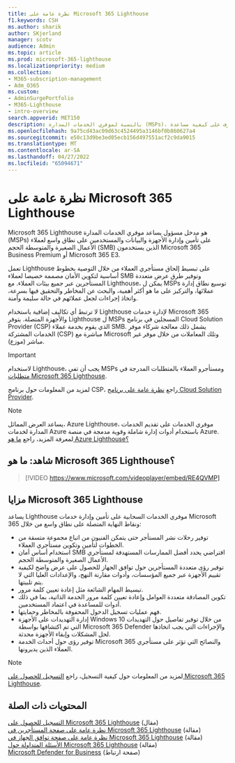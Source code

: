 ```yaml
---
title: نظرة عامة على Microsoft 365 Lighthouse
f1.keywords: CSH
ms.author: sharik
author: SKjerland
manager: scotv
audience: Admin
ms.topic: article
ms.prod: microsoft-365-lighthouse
ms.localizationpriority: medium
ms.collection:
- M365-subscription-management
- Adm_O365
ms.custom:
- AdminSurgePortfolio
- M365-Lighthouse
- intro-overview
search.appverid: MET150
description: بالنسبة لموفري الخدمات المدارة (MSPs)، تعرف على كيفية مساعدة Microsoft 365 Lighthouse في تأمين مستأجري العملاء وإدارتهم في موقع واحد.
ms.openlocfilehash: 9a75cd43ac09d63c4524495a3146bf0b860627a4
ms.sourcegitcommit: e50c13d9be3ed05ecb156d497551acf2c9da9015
ms.translationtype: MT
ms.contentlocale: ar-SA
ms.lasthandoff: 04/27/2022
ms.locfileid: "65094671"
---
```

# <a name="overview-of-microsoft-365-lighthouse"></a>نظرة عامة على Microsoft 365 Lighthouse

Microsoft 365 Lighthouse هو مدخل مسؤول يساعد موفري الخدمات المدارة (MSPs) على تأمين وإدارة الأجهزة والبيانات والمستخدمين على نطاق واسع لعملاء الأعمال الصغيرة والمتوسطة الحجم (SMB) الذين يستخدمون Microsoft 365 Business Premium أو Microsoft 365 E3.

تعمل Lighthouse على تبسيط إلحاق مستأجري العملاء من خلال التوصية بخطوط أساسية لتكوين الأمان مصممة خصيصا لعملاء SMB وتوفير طرق عرض متعددة المستأجرين عبر جميع بيئات العملاء. مع Lighthouse، يمكن ل MSPs توسيع نطاق إدارة عملائها، والتركيز على ما هو أكثر أهمية، والبحث عن المخاطر والتحقيق فيها بسرعة، واتخاذ إجراءات لجعل عملائهم في حالة سليمة وآمنة.

لا ترتبط أي تكاليف إضافية باستخدام Lighthouse لإدارة خدمات Microsoft 365 والأجهزة المتصلة. يتوفر Lighthouse ل MSPs المسجلين في برنامج Cloud Solution Provider (CSP) الذي يقوم بخدمة عملاء SMB. يشمل ذلك معالجة شركاء موفر الخدمات المشتركة (CSP) مباشرة مع Microsoft وتلك المعاملات من خلال موفر غير مباشر (موزع).

> [!IMPORTANT] 
> لاستخدام Lighthouse، يجب أن تفي MSPs ومستأجرو العملاء بالمتطلبات المدرجة في [متطلبات Microsoft 365 Lighthouse](m365-lighthouse-requirements.md).

لمزيد من المعلومات حول برنامج CSP، راجع [نظرة عامة على برنامج Cloud Solution Provider](/partner-center/csp-overview).

> [!NOTE]  
> يساعد العرض المماثل، Azure Lighthouse، موفري الخدمات على تقديم الخدمات المدارة لخدمات Azure باستخدام أدوات إدارة شاملة وقوية مدمجة في منصة Azure. لمعرفة المزيد، راجع [ما هو Azure Lighthouse؟](/azure/lighthouse/overview)   

## <a name="watch-what-is-microsoft-365-lighthouse"></a>شاهد: ما هو Microsoft 365 Lighthouse؟

> [!VIDEO https://www.microsoft.com/videoplayer/embed/RE4QVMP]

## <a name="microsoft-365-lighthouse-benefits"></a>مزايا Microsoft 365 Lighthouse

يساعد Lighthouse موفري الخدمات السحابية على تأمين وإدارة خدمات Microsoft 365 ونقاط النهاية المتصلة على نطاق واسع من خلال:

- توفير رحلات نشر المستأجر حتى يتمكن الفنيون من اتباع مجموعة متسقة من الخطوات لتأمين وتكوين مستأجري العملاء. 
- استخدام أساس أمان SMB افتراضي يحدد أفضل الممارسات المستهدفة لمستأجري الأعمال الصغيرة والمتوسطة الحجم. 
- توفير رؤى متعددة المستأجرين حول توافق الجهاز للحصول على عرض واضح لكيفية تقييم الأجهزة عبر جميع المؤسسات، وأدوات مقارنة النهج، والإعدادات العليا التي لا يتم تلبيتها. 
- تبسيط المهام الشائعة مثل إعادة تعيين كلمة مرور.
- تكوين المصادقة متعددة العوامل وإعادة تعيين كلمة مرور الخدمة الذاتية، بما في ذلك أدوات للمساعدة في اعتماد المستخدمين. 
- فهم عمليات تسجيل الدخول المحفوفة بالمخاطر وحمايتها.
- إدارة التهديدات على الأجهزة Windows 10 من خلال توفير تفاصيل حول التهديدات التي تم اكتشافها بواسطة Microsoft 365 Defender والإجراءات التي يجب اتخاذها لحل المشكلات وإبقاء الأجهزة محدثة.
- توفير رؤى حول أحداث الخدمة Microsoft 365 والنصائح التي تؤثر على مستأجري العملاء الذين يديرونها.

> [!NOTE] 
> لمزيد من المعلومات حول كيفية التسجيل، راجع [التسجيل للحصول على Microsoft 365 Lighthouse](m365-lighthouse-sign-up.md).

## <a name="related-content"></a>المحتويات ذات الصلة

[التسجيل للحصول على Microsoft 365 Lighthouse](m365-lighthouse-sign-up.md) (مقال)  
[نظرة عامة على صفحة المستأجرين في Microsoft 365 Lighthouse](m365-lighthouse-tenants-page-overview.md) (مقالة)   
[نظرة عامة على صفحة توافق الجهاز في Microsoft 365 Lighthouse](m365-lighthouse-device-compliance-page-overview.md) (مقالة)   
[الأسئلة المتداولة حول Microsoft 365 Lighthouse](m365-lighthouse-faq.yml) (مقالة)   
[Microsoft Defender for Business](../security/defender-business/index.yml) (صفحة ارتباط)
